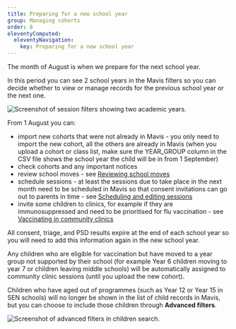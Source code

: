 ```yaml
---
title: Preparing for a new school year
group: Managing cohorts
order: 8
eleventyComputed:
  eleventyNavigation:
    key: Preparing for a new school year
---
```


The month of August is when we prepare for the next school year.

In this period you can see 2 school years in the Mavis filters so you can decide whether to view or manage records for the previous school year or the next one.

![Screenshot of session filters showing two academic years.](/assets/images/academic-year-filters.png)

From 1 August you can:
- import new cohorts that were not already in Mavis - you only need to import the new cohort, all the others are already in Mavis (when you upload a cohort or class list, make sure the YEAR_GROUP column in the CSV file shows the school year the child will be in from 1 September)
- check cohorts and any important notices
- review school moves - see [Reviewing school moves](/guide/school-moves.md)
- schedule sessions - at least the sessions due to take place in the next month need to be scheduled in Mavis so that consent invitations can go out to parents in time - see [Scheduling and editing sessions](/guide/sessions.md)
- invite some children to clinics, for example if they are immunosuppressed and need to be prioritised for flu vaccination - see [Vaccinating in community clinics](/guide/community-clinics.md)

All consent, triage, and PSD results expire at the end of each school year so you will need to add this information again in the new school year.

Any children who are eligible for vaccination but have moved to a year group not supported by their school (for example Year 6 children moving to year 7 or children leaving middle schools) will be automatically assigned to community clinic sessions (until you upload the new cohort).

Children who have aged out of programmes (such as Year 12 or Year 15 in SEN schools) will no longer be shown in the list of child records in Mavis, but you can choose to include those children through **Advanced filters**.

![Screenshot of advanced filters in children search.](/assets/images/advanced-filters.png)

